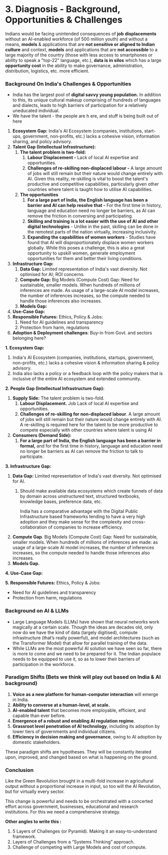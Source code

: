 # 3. Diagnosis - Background, Opportunities & Challenges

Indians would be facing unintended consequences of **job** **displacements** without an AI-enabled workforce (of 500 million youth) and without a means, **models** & applications that are **not sensitive or aligned to Indian culture** and context, **models** and applications that are **not accessible** to a large majority of the country (those with less access to smartphones or ability to speak a "top-22" language, etc.), **data is in silos** which has a large **opportunity cost** in the ability to make governance, administration, distribution, logistics, etc. more efficient.



### **Background On India's Challenges & Opportunities**

* India has the largest pool of  **digital savvy young population.** In addition to this, its unique cultural makeup comprising of hundreds of languages and dialects, leads to high barriers of participation for a relatively uneducated individual.
* We have the talent - the people are h ere, and stuff is being built out of here



1. **Ecosystem Gap:** India's AI Ecosystem (companies, institutions, start-ups, government, non-profits, etc.) lacks a cohesive vision, information sharing, and policy advisory.&#x20;
2. **Talent Gap (Intellectual Infrastructure):**&#x20;
   1. **The talent problem is two-fold:**
      1. **Labour Displacement -** Lack of local AI expertise and opportunities.
      2. **Challenges of re-skilling non-displaced labour -** A large amount of jobs will still remain but their nature would change entirely with AI. Given this reality, re-skilling is vital to boost the talent's productive and competitive capabilities, particularly given other countries where talent is taught how to utilise AI capabilities.&#x20;
   2. **The opportunities**
      1. **For a large part of India, the English language has been a barrier and AI can help resolve that -** For the first time in history, language and education need no longer be barriers, as AI can remove the friction in conversing and participating.&#x20;
      2. **Skilling and training is a lot easier with the use of AI and other digital technologies** - Unlike in the past, skilling can be done in the remotest parts of the nation virtually, increasing inclusivity.&#x20;
      3. **Expanding the capabilities of women workers** - Studies have found that AI will disproportionately displace women workers globally. While this poses a challenge, this is also a great opportunity to upskill women, generate employment opportunities for them and better their living conditions.&#x20;
3. **Infrastructure Gap:**
   1. **Data Gap:** Limited representation of India's vast diversity. Not optimised for AI; ROI concerns.&#x20;
   2. **Compute Gap:** Big Models (Compute Cost) Gap: Need for sustainable, smaller models. When hundreds of millions of inferences are made. As usage of a large-scale AI model increases, the number of inferences increases, so the compute needed to handle those inferences also increases.
   3. **Models Gap:**
4. **Use-Case Gap:**&#x20;
5. **Responsible Futures:** Ethics, Policy & Jobs:&#x20;
   1. Need for AI guidelines and transparency
   2. Protection from harm, regulations
6. **Adoption & Deployment challenges**: Buy-in from Govt. and sectors belonging here?&#x20;

**1.  Ecosystem Gap:**&#x20;

1. India's AI Ecosystem (companies, institutions, startups, government, non-profits, etc.) lacks a cohesive vision & information sharing & policy advisory.&#x20;
2. India also lacks a policy or a feedback loop with the policy makers that is inclusive of the entire AI ecosystem and extended community.

**2. People Gap (Intellectual Infrastructure Gap):**&#x20;

1. **Supply Side:** The talent problem is two-fold.
   1. **Labour Displacement.** Job Lack of local AI expertise and opportunities.
   2. **Challenges of re-skilling for non-displaced labour**. A large amount of jobs will still remain but their nature would change entirely with AI. A re-skilling is required here for the talent to be more productive to compete especially with other countries where talent is using AI
2. **Consumers (Demand Side):**
   1. **For a large part of India, the English language has been a barrier in formal,** and for the first time in history, language and education need no longer be barriers as AI can remove the friction to talk to participate.&#x20;



**3. Infrastructure Gap:**

1. **Data Gap:** Limited representation of India's vast diversity. Not optimised for AI.
   1.  Should make available data ecosystems which create funnels of data by domain across unstructured text, structured textbooks, knowledge bases, preference data, etc.

       India has a comparative advantage with the Digital Public Infrastructure based frameworks tending to have a very high adoption and they make sense for the complexity and cross-collaboration of companies to increase efficiency.&#x20;
2. **Compute Gap**. Big Models (Compute Cost) Gap: Need for sustainable, smaller models. When hundreds of millions of inferences are made: as usage of a large-scale AI model increases, the number of inferences increases, so the compute needed to handle those inferences also increases.
3. **Models Gap.**



**4. Use-Case Gap:**&#x20;

**5. Responsible Futures:** Ethics, Policy & Jobs:&#x20;

* Need for AI guidelines and transparency
* Protection from harm, regulations

### **Background on AI & LLMs**

* Large Language Models (LLMs) have shown that neural networks work magically at a certain scale. Though the ideas are decades old, only now do we have the kind of data (largely digitised), compute infrastructure (that’s really powerful), and model architectures (such as the Transformer Model) that allow for parallel training of the data.&#x20;
* While LLMs are the most powerful AI solution we have seen so far, there is more to come and we need to be prepared for it. The Indian populace needs to be equipped to use it, so as to lower their barriers of participation in the workforce.

### **Paradigm Shifts (Bets we think will play out based on India & AI background)**

1. **Voice as a new platform for human-computer interaction** will emerge in India.
2. **Ability to converse at a human-level, at scale.**&#x20;
3. **AI-enabled talent** that becomes more employable, efficient, and capable than ever before.
4. **Emergence of a robust and enabling AI regulation regime**.&#x20;
5. **Grassroot level penetration of AI technology**, including its adoption by lower tiers of governments and individual citizens.&#x20;
6. **Efficiency in decision making and governance**, owing to AI adoption by domestic stakeholders.&#x20;

These paradigm shifts are hypotheses. They will be constantly iterated upon, improved, and changed based on what is happening on the ground.

### **Conclusion**

Like the Green Revolution brought in a multi-fold increase in agricultural output without a proportional increase in input, so too will the AI Revolution, but for virtually every sector.

This change is powerful and needs to be orchestrated with a concerted effort across government, businesses, educational and research institutions. For this we need a comprehensive strategy.



**Other angles to write this :**&#x20;

1. 5 Layers of Challenges (or Pyramid). Making it an easy-to-understand framework.
2. Layers of Challenges from a “Systems Thinking” approach.
3. Challenge of competing with Large Models and cost of compute.
